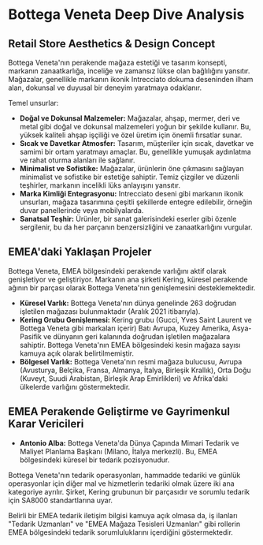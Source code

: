 # Bottega Veneta Deep Dive Analysis

## Retail Store Aesthetics & Design Concept

Bottega Veneta'nın perakende mağaza estetiği ve tasarım konsepti, markanın zanaatkarlığa, inceliğe ve zamansız lükse olan bağlılığını yansıtır. Mağazalar, genellikle markanın ikonik Intrecciato dokuma deseninden ilham alan, dokunsal ve duyusal bir deneyim yaratmaya odaklanır.

Temel unsurlar:

*   **Doğal ve Dokunsal Malzemeler:** Mağazalar, ahşap, mermer, deri ve metal gibi doğal ve dokunsal malzemeleri yoğun bir şekilde kullanır. Bu, yüksek kaliteli ahşap işçiliği ve özel üretim için önemli fırsatlar sunar.
*   **Sıcak ve Davetkar Atmosfer:** Tasarım, müşteriler için sıcak, davetkar ve samimi bir ortam yaratmayı amaçlar. Bu, genellikle yumuşak aydınlatma ve rahat oturma alanları ile sağlanır.
*   **Minimalist ve Sofistike:** Mağazalar, ürünlerin öne çıkmasını sağlayan minimalist ve sofistike bir estetiğe sahiptir. Temiz çizgiler ve düzenli teşhirler, markanın incelikli lüks anlayışını yansıtır.
*   **Marka Kimliği Entegrasyonu:** Intrecciato deseni gibi markanın ikonik unsurları, mağaza tasarımına çeşitli şekillerde entegre edilebilir, örneğin duvar panellerinde veya mobilyalarda.
*   **Sanatsal Teşhir:** Ürünler, bir sanat galerisindeki eserler gibi özenle sergilenir, bu da her parçanın benzersizliğini ve zanaatkarlığını vurgular.

## EMEA'daki Yaklaşan Projeler

Bottega Veneta, EMEA bölgesindeki perakende varlığını aktif olarak genişletiyor ve geliştiriyor. Markanın ana şirketi Kering, küresel perakende ağının bir parçası olarak Bottega Veneta'nın genişlemesini desteklemektedir.

*   **Küresel Varlık:** Bottega Veneta'nın dünya genelinde 263 doğrudan işletilen mağazası bulunmaktadır (Aralık 2021 itibarıyla).
*   **Kering Grubu Genişlemesi:** Kering grubu (Gucci, Yves Saint Laurent ve Bottega Veneta gibi markaları içerir) Batı Avrupa, Kuzey Amerika, Asya-Pasifik ve dünyanın geri kalanında doğrudan işletilen mağazalara sahiptir. Bottega Veneta'nın EMEA bölgesindeki kesin mağaza sayısı kamuya açık olarak belirtilmemiştir.
*   **Bölgesel Varlık:** Bottega Veneta'nın resmi mağaza bulucusu, Avrupa (Avusturya, Belçika, Fransa, Almanya, İtalya, Birleşik Krallık), Orta Doğu (Kuveyt, Suudi Arabistan, Birleşik Arap Emirlikleri) ve Afrika'daki ülkelerde varlığını göstermektedir.

## EMEA Perakende Geliştirme ve Gayrimenkul Karar Vericileri

*   **Antonio Alba:** Bottega Veneta'da Dünya Çapında Mimari Tedarik ve Maliyet Planlama Başkanı (Milano, İtalya merkezli). Bu, EMEA bölgesindeki küresel bir tedarik pozisyonudur.

Bottega Veneta'nın tedarik operasyonları, hammadde tedariki ve günlük operasyonlar için diğer mal ve hizmetlerin tedariki olmak üzere iki ana kategoriye ayrılır. Şirket, Kering grubunun bir parçasıdır ve sorumlu tedarik için SA8000 standartlarına uyar.

Belirli bir EMEA tedarik iletişim bilgisi kamuya açık olmasa da, iş ilanları "Tedarik Uzmanları" ve "EMEA Mağaza Tesisleri Uzmanları" gibi rollerin EMEA bölgesindeki tedarik sorumluluklarını içerdiğini göstermektedir.
